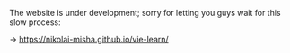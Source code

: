 The website is under development; sorry for letting you guys wait for this slow process:

→  https://nikolai-misha.github.io/vie-learn/
